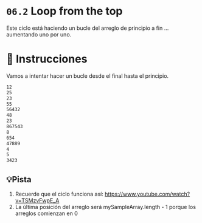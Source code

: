 # `06.2` Loop from the top

Este ciclo está haciendo un bucle del arreglo de principio a fin ... aumentando uno por uno.

# 📝 Instrucciones

Vamos a intentar hacer un bucle desde el final hasta el principio.

```bash
12
25
23
55
56432
48
23
867543
8
654
47889
4
5
3423
```

## 💡Pista

1. Recuerde que el ciclo funciona así: https://www.youtube.com/watch?v=TSMzvFwpE_A
2. La última posición del arreglo será mySampleArray.length - 1 porque los arreglos comienzan en 0